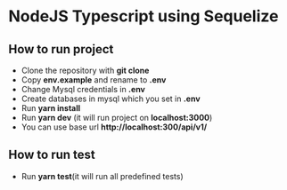 # NodeJS Typescript using Sequelize

## How to run project

- Clone the repository with __git clone__
- Copy __env.example__ and rename to __.env__
- Change Mysql credentials in __.env__
- Create databases in mysql which you set in __.env__
- Run __yarn install__
- Run __yarn dev__ (it will run project on __localhost:3000__)
- You can use base url __http://localhost:300/api/v1/__

## How to run test
- Run __yarn test__(it will run all predefined tests)